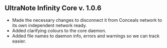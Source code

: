 ## UltraNote Infinity Core v. 1.0.6

- Made the necessary changes to disconnect it from Conceals network to its own independent network ready.
- Added clarifying colours to the core daemon.
- Added file names to daemon info, errors and warnings so we can track easier.
